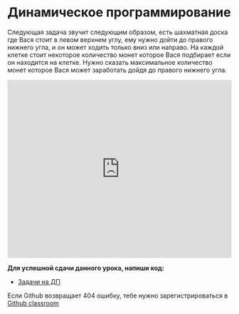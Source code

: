 # Динамическое программирование  

Следующая задача звучит следующим образом, есть шахматная доска где Вася стоит в левом верхнем углу, ему нужно дойти до правого нижнего угла, и он может ходить только вниз или направо. На каждой клетке стоит некоторое количество монет которое Вася подбирает если он находится на клетке. Нужно сказать максимальное количество монет которое Вася может заработать дойдя до правого нижнего угла. 


<iframe height="400px" width="100%" src="https://repl.it/@SakenMukanov/SwiftConventionalIntroductory?lite=true" scrolling="no" frameborder="no" allowtransparency="true" allowfullscreen="true" sandbox="allow-forms allow-pointer-lock allow-popups allow-same-origin allow-scri pts allow-modals"></iframe>

**Для успешной сдачи данного урока, напиши код:**

- <a href="https://github.com/alem-classroom/student-algo-and-data-structures-${GITHUB_LOGIN}/tree/master/dynamic-programming-2" class="repo-button">Задачи на ДП</a>   


Если Github возвращает 404 ошибку, тебе нужно зарегистрироваться в <a href="https://classroom.github.com/a/C3CkZIsW">Github classroom</a>   



